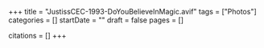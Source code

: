 +++
title = "JustissCEC-1993-DoYouBelieveInMagic.avif"
tags = ["Photos"]
categories = []
startDate = ""
draft = false
pages = []

citations = []
+++
